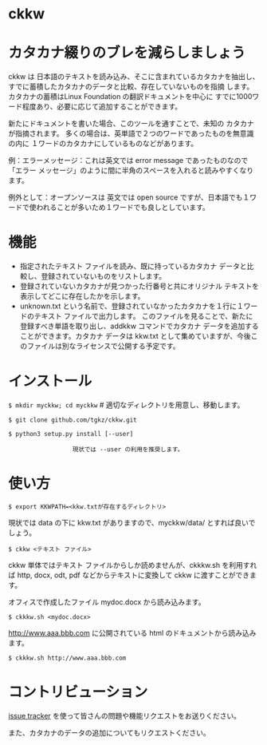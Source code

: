 # ckkw
# カタカナ綴りのブレを減らしましょう

ckkw は
日本語のテキストを読み込み、そこに含まれているカタカナを抽出し、
すでに蓄積したカタカナのデータと比較、存在していないものを指摘
します。
カタカナの蓄積はLinux Foundation の翻訳ドキュメントを中心に
すでに1000ワード程度あり、必要に応じて追加することができます。

新たにドキュメントを書いた場合、このツールを通すことで、未知の
カタカナが指摘されます。
多くの場合は、英単語で２つのワードであったものを無意識の内に
１ワードのカタカナにしているものなどがあります。

例：エラーメッセージ：これは英文では error message であったものなので
「エラー メッセージ」のように間に半角のスペースを入れると読みやすくなります。

例外として：オープンソースは 英文では open source ですが、日本語でも１ワードで使われることが多いため１ワードでも良しとしています。

# 機能

- 指定されたテキスト ファイルを読み、既に持っているカタカナ データと比較し、登録されていないものをリストします。
- 登録されていないカタカナが見つかった行番号と共にオリジナル テキストを表示してどこに存在したかを示します。
- unknown.txt という名前で、登録されていなかったカタカナを１行に１ワードのテキスト ファイルで出力します。
このファイルを見ることで、新たに登録すべき単語を取り出し、addkkw コマンドでカタカナ データを追加することができます。カタカナ データは kkw.txt として集めていますが、今後このファイルは別なライセンスで公開する予定です。

# インストール

`$ mkdir myckkw; cd myckkw`      # 適切なディレクトリを用意し、移動します。

`$ git clone github.com/tgkz/ckkw.git`

`$ python3 setup.py install [--user]`

                      現状では --user の利用を推奨します。

# 使い方


`$ export KKWPATH=<kkw.txtが存在するディレクトリ> `

現状では data の下に kkw.txt がありますので、myckkw/data/ とすれば良いでしょう。

`$ ckkw <テキスト ファイル>`

ckkw 単体ではテキスト ファイルからしか読めませんが、ckkkw.sh を利用すれば
http, docx, odt, pdf などからテキストに変換して ckkw に渡すことができます。

オフィスで作成したファイル mydoc.docx から読み込みます。

`$ ckkkw.sh <mydoc.docx>`

http://www.aaa.bbb.com に公開されている html のドキュメントから読み込みます。

`$ ckkkw.sh http://www.aaa.bbb.com`


# コントリビューション

[issue tracker](https://github.com/tgkz/ckkw/issues) を使って皆さんの問題や機能リクエストをお送りください。

また、カタカナのデータの追加についてもリクエストください。


